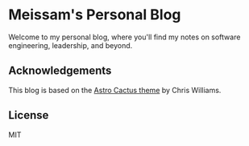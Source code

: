 # Meissam's Personal Blog

Welcome to my personal blog, where you'll find my notes on software engineering, leadership, and beyond.

## Acknowledgements

This blog is based on the [Astro Cactus theme](https://github.com/chrismwilliams/astro-theme-cactus) by Chris Williams.

## License

MIT
